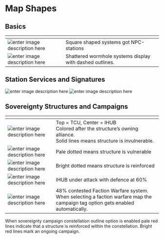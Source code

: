 <h1 id="map-shapes">Map Shapes</h1>
<h2 id="basics">Basics</h2>

<table>
<thead>
<tr>
<th></th>
<th></th>
</tr>
</thead>
<tbody>
<tr>
<td><img src="https://raw.githubusercontent.com/Risingson/eedocs/master/docs/images/shapes/shapes_01.png" alt="enter image description here"></td>
<td>Square shaped systems got NPC-stations</td>
</tr>
<tr>
<td><img src="https://raw.githubusercontent.com/Risingson/eedocs/master/docs/images/shapes/shapes_04.png" alt="enter image description here"></td>
<td>Shattered wormhole systems display with dashed outlines.</td>
</tr>
</tbody>
</table><h2 id="station-services-and-signatures">Station Services and Signatures</h2>
<p><img src="https://raw.githubusercontent.com/Risingson/eedocs/master/docs/images/shapes/shapes_02.png" alt="enter image description here"> <img src="https://raw.githubusercontent.com/Risingson/eedocs/master/docs/images/shapes/shapes_09.png" alt="enter image description here"></p>
<h2 id="sovereignty-structures-and-campaigns">Sovereignty Structures and Campaigns</h2>

<table>
<thead>
<tr>
<th></th>
<th></th>
</tr>
</thead>
<tbody>
<tr>
<td><img src="https://raw.githubusercontent.com/Risingson/eedocs/master/docs/images/shapes/shapes_05.png" alt="enter image description here"></td>
<td>Top = TCU, Center = IHUB<br>Colored after the structure’s owning alliance.<br>Solid lines means structure is invulnerable.</td>
</tr>
<tr>
<td><img src="https://raw.githubusercontent.com/Risingson/eedocs/master/docs/images/shapes/shapes_07.png" alt="enter image description here"></td>
<td>Pale dotted means structure is vulnerable</td>
</tr>
<tr>
<td><img src="https://raw.githubusercontent.com/Risingson/eedocs/master/docs/images/shapes/shapes_06.png" alt="enter image description here"></td>
<td>Bright dotted means structure is reinforced</td>
</tr>
<tr>
<td><img src="https://raw.githubusercontent.com/Risingson/eedocs/master/docs/images/shapes/shapes_08.png" alt="enter image description here"></td>
<td>IHUB under attack with defence at 60%</td>
</tr>
<tr>
<td><img src="https://raw.githubusercontent.com/Risingson/eedocs/master/docs/images/shapes/shapes_03.png" alt="enter image description here"></td>
<td>48% contested Faction Warfare system.<br>When selecting a faction warfare map the campaign tag option gets enabled automatically.</td>
</tr>
</tbody>
</table><p>When sovereignty campaign constellation outline option is enabled pale red lines indicate that a structure is reinforced within the constellation. Bright red lines mark an ongoing campaign.</p>

